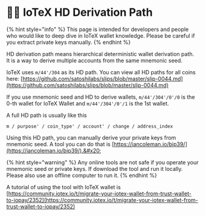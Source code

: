 # 👩‍💻 IoTeX HD Derivation Path

{% hint style="info" %}
This page is intended for developers and people who would like to deep dive in IoTeX wallet knowledge. Please be careful if you extract private keys manually.
{% endhint %}

HD derivation path means hierarchical deterministic wallet derivation path. It is a way to derive multiple accounts from the same mnemonic seed.&#x20;

IoTeX uses `m/44'/304` as its HD path. You can view all HD paths for all coins here: [https://github.com/satoshilabs/slips/blob/master/slip-0044.md](https://github.com/satoshilabs/slips/blob/master/slip-0044.md)

If you use mnemonic seed and HD to derive wallets, `m/44'/304'/0'/0` is the 0-th wallet for IoTeX Wallet and `m/44'/304'/0'/1` is the 1st wallet.&#x20;

A full HD path is usually like this

```
m / purpose' / coin_type' / account' / change / address_index
```

Using this HD path, you can manually derive your private keys from mnemonic seed. A tool you can do that is [https://iancoleman.io/bip39/](https://iancoleman.io/bip39/).&#x20;

{% hint style="warning" %}
Any online tools are not safe if you operate your mnemonic seed or private keys. If download the tool and run it locally. Please also use an offline computer to run it.
{% endhint %}

A tutorial of using the tool with IoTeX wallet is [https://community.iotex.io/t/migrate-your-iotex-wallet-from-trust-wallet-to-iopay/2352](https://community.iotex.io/t/migrate-your-iotex-wallet-from-trust-wallet-to-iopay/2352)

